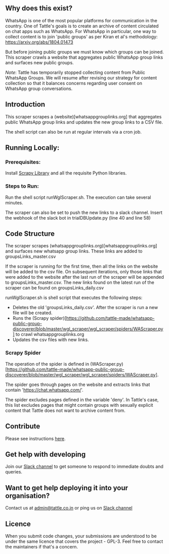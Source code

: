 ## Why does this exist?

WhatsApp is one of the most popular platforms for communication in the country. One of Tattle's goals is to create an archive of content circulated on chat apps such as WhatsApp. For WhatsApp in particular, one way to collect content is to join 'public groups' as per Kiran et al's methodology: https://arxiv.org/abs/1804.01473

But before joining public groups we must know which groups can be joined. This scraper crawls a website that aggregates public WhatsApp group links and surfaces new public groups.  

*Note*: Tattle has temporarily stopped collecting content from Public WhatsApp Groups. We will resume after revising our strategy for content collection so that it balances concerns regarding user consent on WhatsApp group conversations. 

## Introduction 
This scraper scrapes a (website)[whatsappgrouplinks.org] that aggregates public WhatsApp group links and updates the new group links to a CSV file. 

The shell script can also be run at regular intervals via a cron job.

## Running Locally:
### Prerequisites:
Install [Scrapy Library](https://scrapy.org/) and all the requisite Python libraries.

### Steps to Run:
Run the shell script runWglScraper.sh. The execution can take several minutes.

The scraper can also be set to push the new links to a slack channel. Insert the webhook of the slack bot in trialDBUpdate.py (line 40 and line 58)


## Code Structure
The scraper scrapes (whatsappgrouplinks.org)[whatsappgrouplinks.org] and surfaces new whatsapp group links. These links are added to groupsLinks_master.csv

If the scraper is running for the first time, then all the links on the website will be added to the csv file. On subsequent iterations, only those links that were added to the website after the last run of the scraper will be appended to groupsLinks_master.csv. The new links found on the latest run of the scraper can be found on groupsLinks_daily.csv

runWglScraper.sh is shell script that executes the following steps:
* Deletes the old 'groupsLinks_daily.csv'. After the scraper is run a new file will be created.
* Runs the (Scrapy spider)[https://github.com/tattle-made/whatsapp-public-group-discoverer/blob/master/wgl_scraper/wgl_scraper/spiders/WAScraper.py]  to crawl whatsappgrouplinks.org
* Updates the csv files with new links. 

### Scrapy Spider
The operation of the spider is defined in (WAScraper.py)[https://github.com/tattle-made/whatsapp-public-group-discoverer/blob/master/wgl_scraper/wgl_scraper/spiders/WAScraper.py].

The spider goes through pages on the website and extracts links that contain 'https://chat.whatsapp.com/'.

The spider excludes pages defined in the variable 'deny'. In Tattle's case, this list excludes pages that might contain groups with sexually explicit content that Tattle does not want to archive content from. 


## Contribute
Please see instructions [here](https://github.com/tattle-made/docs/blob/master/CONTRIBUTE.md).

## Get help with developing

Join our [Slack channel](https://join.slack.com/t/tattle-workspace/shared_invite/zt-da07n75v-kIw9Z5b~_gDKP~JsScP1Vg) to get someone to respond to immediate doubts and queries.

## Want to get help deploying it into your organisation?

Contact us at admin@tattle.co.in or ping us on [Slack channel](https://join.slack.com/t/tattle-workspace/shared_invite/zt-da07n75v-kIw9Z5b~_gDKP~JsScP1Vg)

## Licence
When you submit code changes, your submissions are understood to be under the same licence that covers the project - GPL-3. Feel free to contact the maintainers if that's a concern.


